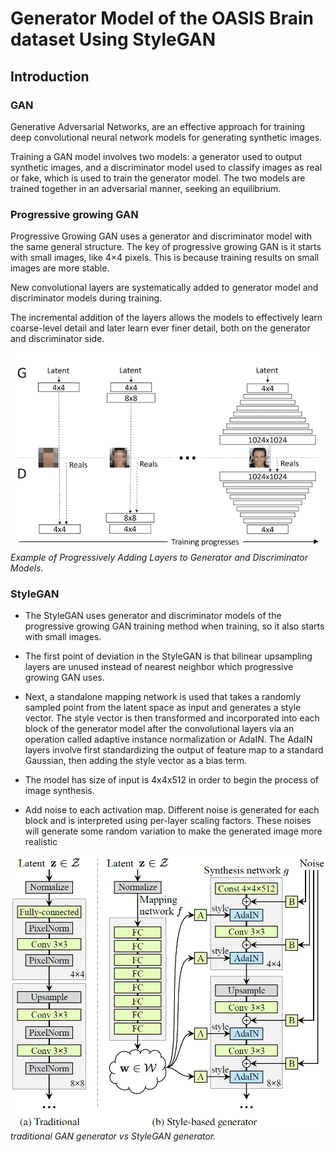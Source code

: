 # Generator Model of the OASIS Brain dataset Using StyleGAN

## Introduction

### GAN

Generative Adversarial Networks, are an effective approach for training deep convolutional neural network models for generating synthetic images.

Training a GAN model involves two models: a generator used to output synthetic images, and a discriminator model used to classify images as real or fake, which is used to train the generator model. The two models are trained together in an adversarial manner, seeking an equilibrium.

### Progressive growing GAN

Progressive Growing GAN uses a generator and discriminator model with the same general structure. The key of progressive growing GAN is it starts with small images, like 4×4 pixels. This is because training results on small images are more stable.

New convolutional layers are systematically added to generator model and discriminator models during training.

The incremental addition of the layers allows the models to effectively learn coarse-level detail and later learn ever finer detail, both on the generator and discriminator side.

<p>
    <img src="images/pgGan.png" width="750px">
    <br>
    <em>Example of Progressively Adding Layers to Generator and Discriminator Models.</em>
</p>

### StyleGAN

- The StyleGAN uses generator and discriminator models of the progressive growing GAN training method when training, so it also starts with small images.

- The first point of deviation in the StyleGAN is that bilinear upsampling layers are unused instead of nearest neighbor which progressive growing GAN uses.

- Next, a standalone mapping network is used that takes a randomly sampled point from the latent space as input and generates a style vector.
The style vector is then transformed and incorporated into each block of the generator model after the convolutional layers via an operation called adaptive instance normalization or AdaIN.
The AdaIN layers involve first standardizing the output of feature map to a standard Gaussian, then adding the style vector as a bias term.

-  The model has size of input is 4x4x512 in order to begin the process of image synthesis.

- Add noise to each activation map.  Different noise is generated for each block and is interpreted using per-layer scaling factors. These noises will generate some random variation to make the generated image more realistic

<p>
    <img src="images/stylegan.png" width="750px">
    <br>
    <em> traditional GAN generator vs StyleGAN generator.</em>
</p>








